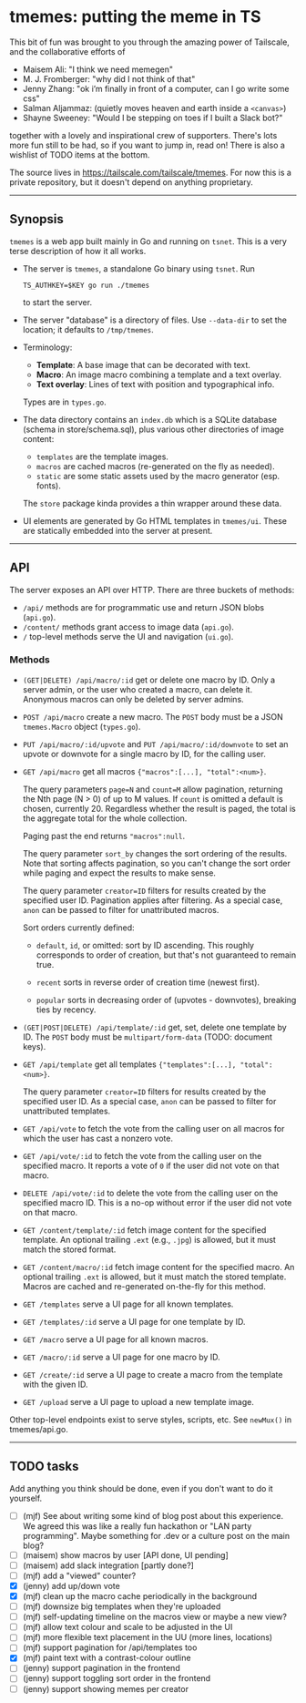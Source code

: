 # tmemes: putting the meme in TS

This bit of fun was brought to you through the amazing power of Tailscale, and
the collaborative efforts of

- Maisem Ali: "I think we need memegen"
- M. J. Fromberger: "why did I not think of that"
- Jenny Zhang: "ok i’m finally in front of a computer, can I go write some css"
- Salman Aljammaz: (quietly moves heaven and earth inside a `<canvas>`)
- Shayne Sweeney: "Would I be stepping on toes if I built a Slack bot?"

together with a lovely and inspirational crew of supporters. There's lots more
fun still to be had, so if you want to jump in, read on! There is also a
wishlist of TODO items at the bottom.

The source lives in https://tailscale.com/tailscale/tmemes. For now this is a
private repository, but it doesn't depend on anything proprietary.

---

## Synopsis

`tmemes` is a web app built mainly in Go and running on `tsnet`. This is a very
terse description of how it all works.

- The server is `tmemes`, a standalone Go binary using `tsnet`. Run

  ```
  TS_AUTHKEY=$KEY go run ./tmemes
  ```

  to start the server.

- The server "database" is a directory of files. Use `--data-dir` to set the
  location; it defaults to `/tmp/tmemes`.

- Terminology:

  - **Template**: A base image that can be decorated with text.
  - **Macro**: An image macro combining a template and a text overlay.
  - **Text overlay**: Lines of text with position and typographical info.

  Types are in `types.go`.

- The data directory contains an `index.db` which is a SQLite database (schema
  in store/schema.sql), plus various other directories of image content:

  - `templates` are the template images.
  - `macros` are cached macros (re-generated on the fly as needed).
  - `static` are some static assets used by the macro generator (esp. fonts).

  The `store` package kinda provides a thin wrapper around these data.

- UI elements are generated by Go HTML templates in `tmemes/ui`. These are
  statically embedded into the server at present.

---

## API

The server exposes an API over HTTP. There are three buckets of methods:

- `/api/` methods are for programmatic use and return JSON blobs (`api.go`).
- `/content/` methods grant access to image data (`api.go`).
- `/` top-level methods serve the UI and navigation (`ui.go`).

### Methods

- `(GET|DELETE) /api/macro/:id` get or delete one macro by ID. Only a server
  admin, or the user who created a macro, can delete it. Anonymous macros can
  only be deleted by server admins.

- `POST /api/macro` create a new macro. The `POST` body must be a JSON
  `tmemes.Macro` object (`types.go`).

- `PUT /api/macro/:id/upvote` and `PUT /api/macro/:id/downvote` to set an
  upvote or downvote for a single macro by ID, for the calling user.

- `GET /api/macro` get all macros `{"macros":[...], "total":<num>}`.

  The query parameters `page=N` and `count=M` allow pagination, returning the
  Nth page (N > 0) of up to M values. If `count` is omitted a default is
  chosen, currently 20. Regardless whether the result is paged, the total is
  the aggregate total for the whole collection.

  Paging past the end returns `"macros":null`.

  The query parameter `sort_by` changes the sort ordering of the results. Note
  that sorting affects pagination, so you can't change the sort order while
  paging and expect the results to make sense.

  The query parameter `creator=ID` filters for results created by the specified
  user ID. Pagination applies after filtering. As a special case, `anon` can be
  passed to filter for unattributed macros.

  Sort orders currently defined:

  - `default`, `id`, or omitted: sort by ID ascending. This roughly
    corresponds to order of creation, but that's not guaranteed to remain
    true.

  - `recent` sorts in reverse order of creation time (newest first).

  - `popular` sorts in decreasing order of (upvotes - downvotes), breaking
    ties by recency.

- `(GET|POST|DELETE) /api/template/:id` get, set, delete one template by ID.
  The `POST` body must be `multipart/form-data` (TODO: document keys).

- `GET /api/template` get all templates `{"templates":[...], "total":<num>}`.

  The query parameter `creator=ID` filters for results created by the specified
  user ID. As a special case, `anon` can be passed to filter for unattributed
  templates.

- `GET /api/vote` to fetch the vote from the calling user on all macros for
  which the user has cast a nonzero vote.

- `GET /api/vote/:id` to fetch the vote from the calling user on the specified
  macro. It reports a vote of `0` if the user did not vote on that macro.

- `DELETE /api/vote/:id` to delete the vote from the calling user on the
  specified macro ID. This is a no-op without error if the user did not vote on
  that macro.

- `GET /content/template/:id` fetch image content for the specified template.
  An optional trailing `.ext` (e.g., `.jpg`) is allowed, but it must match the
  stored format.

- `GET /content/macro/:id` fetch image content for the specified macro.
  An optional trailing `.ext` is allowed, but it must match the stored template.
  Macros are cached and re-generated on-the-fly for this method.

- `GET /templates` serve a UI page for all known templates.

- `GET /templates/:id` serve a UI page for one template by ID.

- `GET /macro` serve a UI page for all known macros.

- `GET /macro/:id` serve a UI page for one macro by ID.

- `GET /create/:id` serve a UI page to create a macro from the template with
  the given ID.

- `GET /upload` serve a UI page to upload a new template image.

Other top-level endpoints exist to serve styles, scripts, etc.
See `newMux()` in tmemes/api.go.

---

## TODO tasks

Add anything you think should be done, even if you don't want to do it yourself.

- [ ] (mjf) See about writing some kind of blog post about this experience. We
      agreed this was like a really fun hackathon or "LAN party programming".
      Maybe something for .dev or a culture post on the main blog?
- [ ] (maisem) show macros by user [API done, UI pending]
- [ ] (maisem) add slack integration [partly done?]
- [ ] (mjf) add a "viewed" counter?
- [x] (jenny) add up/down vote
- [x] (mjf) clean up the macro cache periodically in the background
- [ ] (mjf) downsize big templates when they're uploaded
- [ ] (mjf) self-updating timeline on the macros view or maybe a new view?
- [ ] (mjf) allow text colour and scale to be adjusted in the UI
- [ ] (mjf) more flexible text placement in the UU (more lines, locations)
- [ ] (mjf) support pagination for /api/templates too
- [x] (mjf) paint text with a contrast-colour outline
- [ ] (jenny) support pagination in the frontend
- [ ] (jenny) support toggling sort order in the frontend
- [ ] (jenny) support showing memes per creator
